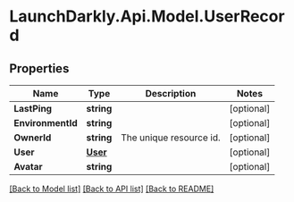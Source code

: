 # LaunchDarkly.Api.Model.UserRecord
## Properties

Name | Type | Description | Notes
------------ | ------------- | ------------- | -------------
**LastPing** | **string** |  | [optional] 
**EnvironmentId** | **string** |  | [optional] 
**OwnerId** | **string** | The unique resource id. | [optional] 
**User** | [**User**](User.md) |  | [optional] 
**Avatar** | **string** |  | [optional] 

[[Back to Model list]](../README.md#documentation-for-models) [[Back to API list]](../README.md#documentation-for-api-endpoints) [[Back to README]](../README.md)

